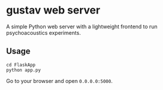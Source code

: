 # gustav web server
A simple Python web server with a lightweight frontend to run psychoacoustics experiments.

## Usage
```
cd FlaskApp
python app.py
```
Go to your browser and open `0.0.0.0:5000`.
